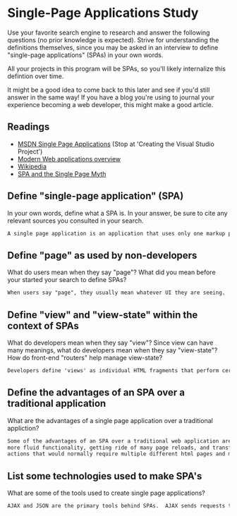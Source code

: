 # Single-Page Applications Study

Use your favorite search engine to research and answer the following questions
(no prior knowledge is expected). Strive for understanding the definitions
themselves, since you may be asked in an interview to define "single-page
applications" (SPAs) in your own words.

All your projects in this program will be SPAs, so you'll likely internalize
this defintion over time.

It might be a good idea to come back to this later and see if you'd still answer
in the same way! If you have a blog you're using to journal your experience
becoming a web developer, this might make a good article.

## Readings

-   [MSDN Single Page Applications](https://msdn.microsoft.com/en-us/magazine/dn463786.aspx) (Stop at 'Creating the Visual Studio Project')
-   [Modern Web applications overview](http://singlepageappbook.com/goal.html)
-   [Wikipedia](https://en.wikipedia.org/wiki/Single-page_application)
-   [SPA and the Single Page Myth](https://johnpapa.net/pageinspa/)

## Define "single-page application" (SPA)

In your own words, define what a SPA is. In your answer, be sure to cite any
relevant sources you consulted in your search.

```md
A single page application is an application that uses only one markup page and has no page refreshes.  The idea behind this is that the user can seamlessly do everything the app does all on one page with no interruptions, refreshes or reloads.  For this to work, there has to be a large emphasis on client side functionality and a wide use of AJAX to handle any server-related requests.  According to the Single Page App Book, SPAs can redraw any part of the UI without a server roundtrip to get new HTML pages.  They also separate data from presentation by "having a model layer that handles data and a view layer that reads from the models."
```

## Define "page" as used by non-developers

What do users mean when they say "page"? What did you mean before your started
your search to define SPAs?

```md
When users say "page", they usually mean whatever UI they are seeing.  If there is a transition to a different function (i.e. browsing to a sale), that would be considered a new page.  I thought of pages in a similr way before this course.
```

## Define "view" and "view-state" within the context of SPAs

What do developers mean when they say "view"? Since view can have many meanings,
what do developers mean when they say "view-state"? How do front-end "routers"
help manage view-state?

```md
Developers define 'views' as individual HTML fragments that perform certain functions.  Users might see them as separate pages, like an order entry screen or a product search page.  Multiple views can exist on one HTML page.  The 'view-state' refers to the view(s) that are currently showing up on the UI for the user.  Routers are mechanism that changes views, thus allowing users to change views while not leaving the page
```

## Define the advantages of an SPA over a traditional application

What are the advantages of a single page application over a traditional appliction?

```md
Some of the advantages of an SPA over a traditional web application are
more fluid functionality, getting ride of many page reloads, and transferring data rather than pages or markup.  With AJAX and JSON,
actions that would normally require multiple different html pages and many different page reloads and changes could all be completed on one single markup page.
```

## List some technologies used to make SPA's

What are some of the tools used to create single page applications?

```md
AJAX and JSON are the primary tools behind SPAs.  AJAX sends requests to get data in JSON format from the server, essentially treating the server like an API.  This is the mechanism that allows us to change views on the same page.  Other JavaScript frameworks like angular are commonly used in SPAs as well.
```
